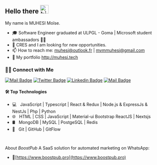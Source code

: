 ## Hello there <img src="https://user-images.githubusercontent.com/1303154/88677602-1635ba80-d120-11ea-84d8-d263ba5fc3c0.gif" width="28px" height="28px" alt="hi">

My name is MUHESI Moïse.

- 🎓 Software Engineer graduated at ULPGL - Goma | Microsoft student ambassadors 🧑‍🎓
- 💼  CRES and I am looking for new opportunities.
- 📫 How to reach me: muhesi@outlook.fr | mvmmuhesi@gmail.com  
- 🔗 My portfolio http://muhesi.tech

<h3> 🤝🏻 Connect with Me </h3>

[![Mail Badge](https://img.shields.io/badge/-mvmmuhesi@gmail.com-c0392b?style=flat&labelColor=c0392b&logo=gmail&logoColor=white)](mailto:mvmmuhesi@gmail.com) [![Twitter Badge](https://img.shields.io/badge/-@MUHESImo-1ca0f1?style=flat&labelColor=1ca0f1&logo=twitter&logoColor=white&link=https://twitter.com/MUHESImo)](https://twitter.com/MUHESImo) [![Linkedin Badge](https://img.shields.io/badge/-MoiseMuhesi-0e76a8?style=flat&labelColor=0e76a8&logo=linkedin&logoColor=white)](http://linkedin.com/in/moise-muhesi) [![Mail Badge](https://img.shields.io/badge/-@MoiseMuhesi-e84393?style=flat&labelColor=e84393&logo=instagram&logoColor=white)](https://www.instagram.com/moisemuhesi/) 

#### 🛠 Top Technologies

- 💻 &nbsp;  JavaScript | Typescript | React & Redux |  Node.js & ExpressJs & NestJs | Php | Python 
- 🌐 &nbsp; HTML | CSS | JavaScript | Material-ui Bootstrap ReactJS | Nextsjs
- 🛢 &nbsp; MongoDB | MySQL | PostgeSQL | Redis
- 🔧 &nbsp; Git | GitHub | GitFlow

<br />

About *BoostPub* A SaaS solution for automated marketing on WhatsApp:
- 🔗[https://www.boostpub.pro](https://www.boostpub.pro)


